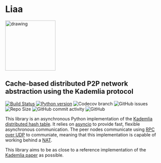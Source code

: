# Liaa 

<img src="./logo.png" alt="drawing" width="160"/>

## Cache-based distributed P2P network abstraction using the Kademlia protocol

[![Build Status](https://secure.travis-ci.org/aar3/liaa.png?branch=master)](https://travis-ci.org/aar3/liaa)
[![Python version](https://img.shields.io/pypi/pyversions/liaa)](https://pypi.org/project/liaa/)
![Codecov branch](https://img.shields.io/codecov/c/github/aar3/liaa/master?color=purple)
![GitHub issues](https://img.shields.io/github/issues/aar3/liaa?color=red)
![Repo Size](https://img.shields.io/github/repo-size/aar3/liaa)
![GitHub commit activity](https://img.shields.io/github/commit-activity/w/aar3/liaa)
![GitHub](https://img.shields.io/github/license/aar3/liaa)


This library is an asynchronous Python implementation of the [Kademlia distributed hash table](http://en.wikipedia.org/wiki/Kademlia).  It relies on [asyncio](https://docs.python.org/3/library/asyncio.html) to provide fast, flexible asynchronous communication.  The peer nodes communicate using [RPC over UDP](https://en.wikipedia.org/wiki/Remote_procedure_call) to communiate, meaning that this implementation is capable of working behind a [NAT](http://en.wikipedia.org/wiki/Network_address_translation).

This library aims to be as close to a reference implementation of the [Kademlia paper](http://pdos.csail.mit.edu/~petar/papers/maymounkov-kademlia-lncs.pdf) as possible.

